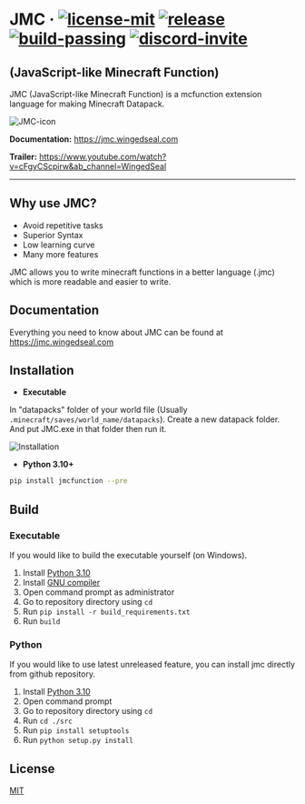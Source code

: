 # JMC &middot; [![license-mit](https://badgen.net/badge/license/MIT/blue/)](https://github.com/WingedSeal/jmc/blob/main/LICENSE) [![release](https://badgen.net/badge/release/v1.2.15/blue/)](https://github.com/WingedSeal/jmc/releases/latest) [![build-passing](https://badgen.net/badge/build/passing/green/)](https://wingedseal.github.io/jmc/#/) [![discord-invite](https://badgen.net/badge/discord/Official-Server/blue/?icon=discord)](https://discord.gg/PNWKpwdzD3)

## (JavaScript-like Minecraft Function)

JMC (JavaScript-like Minecraft Function) is a mcfunction extension language for making Minecraft Datapack.

![JMC-icon](https://github.com/WingedSeal/jmc/blob/webpage/src/assets/image/jmc_icon192.png?raw=true)

**Documentation:** <https://jmc.wingedseal.com>

**Trailer:** <https://www.youtube.com/watch?v=cFgvCScpirw&ab_channel=WingedSeal>

---

## Why use JMC?

- Avoid repetitive tasks
- Superior Syntax
- Low learning curve
- Many more features

JMC allows you to write minecraft functions in a better language (.jmc) which is more readable and easier to write.

## Documentation

Everything you need to know about JMC can be found at <https://jmc.wingedseal.com>

## Installation

- **Executable**

In "datapacks" folder of your world file (Usually `.minecraft/saves/world_name/datapacks`). Create a new datapack folder. And put JMC.exe in that folder then run it.

![Installation](https://github.com/WingedSeal/jmc/blob/webpage/src/assets/image/installation/file_location.png?raw=true)

- **Python 3.10+**

```bash
pip install jmcfunction --pre
```

## Build
### Executable

If you would like to build the executable yourself (on Windows).

1. Install [Python 3.10](https://www.python.org/downloads/release/python-3108/)
2. Install [GNU compiler](https://gcc.gnu.org)
3. Open command prompt as administrator
4. Go to repository directory using `cd`
5. Run `pip install -r build_requirements.txt`
6. Run `build`

### Python

If you would like to use latest unreleased feature, you can install jmc directly from github repository.

1. Install [Python 3.10](https://www.python.org/downloads/release/python-3108/)
2. Open command prompt
3. Go to repository directory using `cd`
4. Run `cd ./src` 
5. Run `pip install setuptools`
6. Run `python setup.py install`

## License

[MIT](https://github.com/WingedSeal/jmc/blob/main/LICENSE)
